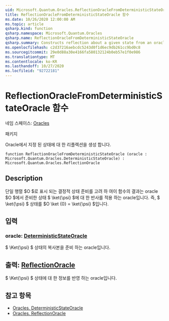 ```yaml
---
uid: Microsoft.Quantum.Oracles.ReflectionOracleFromDeterministicStateOracle
title: ReflectionOracleFromDeterministicStateOracle 함수
ms.date: 10/26/2020 12:00:00 AM
ms.topic: article
qsharp.kind: function
qsharp.namespace: Microsoft.Quantum.Oracles
qsharp.name: ReflectionOracleFromDeterministicStateOracle
qsharp.summary: Constructs reflection about a given state from an oracle.
ms.openlocfilehash: c2d37216aebcdc5243d0f1d6ec9db261cc9bd0c8
ms.sourcegitcommit: 29e0d88a30e4166fa580132124b0eb57e1f0e986
ms.translationtype: MT
ms.contentlocale: ko-KR
ms.lasthandoff: 10/27/2020
ms.locfileid: "92722181"
---
```

# <a name="reflectionoraclefromdeterministicstateoracle-function"></a>ReflectionOracleFromDeterministicStateOracle 함수

네임 스페이스: [Oracles](xref:Microsoft.Quantum.Oracles)

패키지 [](https://nuget.org/packages/)


Oracle에서 지정 된 상태에 대 한 리플렉션을 생성 합니다.

```qsharp
function ReflectionOracleFromDeterministicStateOracle (oracle : Microsoft.Quantum.Oracles.DeterministicStateOracle) : Microsoft.Quantum.Oracles.ReflectionOracle
```


## <a name="description"></a>Description

단일 행렬 $O $로 표시 되는 결정적 상태 준비를 고려 하 여이 함수의 결과는 oracle $O $에서 준비한 상태 $ \ket{\psi} $에 대 한 반사를 적용 하는 oracle입니다. 즉, $ \ket{\psi} $ 상태를 $O \ket {0} = \ket{\psi} $입니다.

## <a name="input"></a>입력

### <a name="oracle--deterministicstateoracle"></a>oracle: [DeterministicStateOracle](xref:Microsoft.Quantum.Oracles.DeterministicStateOracle)

$ \Ket{\psi} $ 상태의 복사본을 준비 하는 oracle입니다.



## <a name="output--reflectionoracle"></a>출력: [ReflectionOracle](xref:Microsoft.Quantum.Oracles.ReflectionOracle)

$ \Ket{\psi} $ 상태에 대 한 정보를 반영 하는 oracle입니다.

## <a name="see-also"></a>참고 항목

- [Oracles. DeterministicStateOracle](xref:Microsoft.Quantum.Oracles.DeterministicStateOracle)
- [Oracles. ReflectionOracle](xref:Microsoft.Quantum.Oracles.ReflectionOracle)